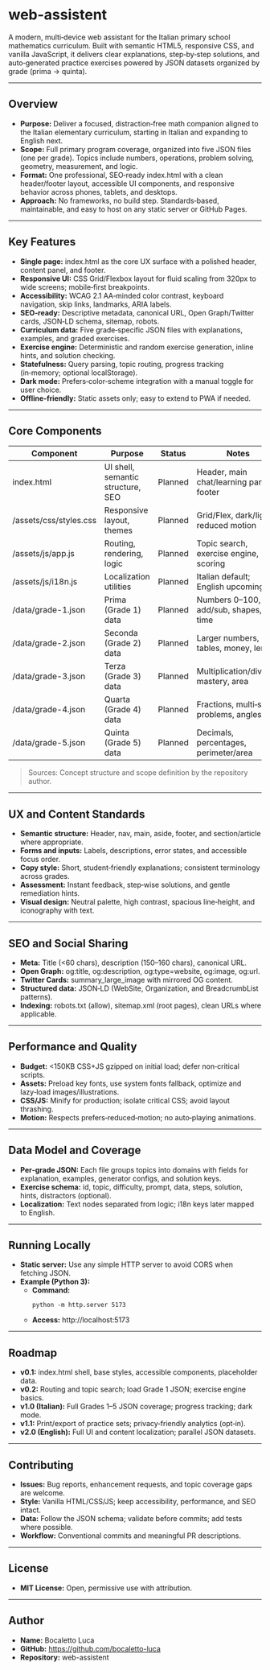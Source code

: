# web-assistent

A modern, multi‑device web assistant for the Italian primary school mathematics curriculum. Built with semantic HTML5, responsive CSS, and vanilla JavaScript, it delivers clear explanations, step‑by‑step solutions, and auto‑generated practice exercises powered by JSON datasets organized by grade (prima → quinta).

---

## Overview

- **Purpose:** Deliver a focused, distraction‑free math companion aligned to the Italian elementary curriculum, starting in Italian and expanding to English next.
- **Scope:** Full primary program coverage, organized into five JSON files (one per grade). Topics include numbers, operations, problem solving, geometry, measurement, and logic.
- **Format:** One professional, SEO‑ready index.html with a clean header/footer layout, accessible UI components, and responsive behavior across phones, tablets, and desktops.
- **Approach:** No frameworks, no build step. Standards‑based, maintainable, and easy to host on any static server or GitHub Pages.

---

## Key Features

- **Single page:** index.html as the core UX surface with a polished header, content panel, and footer.
- **Responsive UI:** CSS Grid/Flexbox layout for fluid scaling from 320px to wide screens; mobile‑first breakpoints.
- **Accessibility:** WCAG 2.1 AA‑minded color contrast, keyboard navigation, skip links, landmarks, ARIA labels.
- **SEO‑ready:** Descriptive metadata, canonical URL, Open Graph/Twitter cards, JSON‑LD schema, sitemap, robots.
- **Curriculum data:** Five grade‑specific JSON files with explanations, examples, and graded exercises.
- **Exercise engine:** Deterministic and random exercise generation, inline hints, and solution checking.
- **Statefulness:** Query parsing, topic routing, progress tracking (in‑memory; optional localStorage).
- **Dark mode:** Prefers‑color‑scheme integration with a manual toggle for user choice.
- **Offline‑friendly:** Static assets only; easy to extend to PWA if needed.

---

## Core Components

| Component | Purpose | Status | Notes |
|---|---|---|---|
| index.html | UI shell, semantic structure, SEO | Planned | Header, main chat/learning pane, footer |
| /assets/css/styles.css | Responsive layout, themes | Planned | Grid/Flex, dark/light, reduced motion |
| /assets/js/app.js | Routing, rendering, logic | Planned | Topic search, exercise engine, scoring |
| /assets/js/i18n.js | Localization utilities | Planned | Italian default; English upcoming |
| /data/grade-1.json | Prima (Grade 1) data | Planned | Numbers 0–100, add/sub, shapes, time |
| /data/grade-2.json | Seconda (Grade 2) data | Planned | Larger numbers, tables, money, length |
| /data/grade-3.json | Terza (Grade 3) data | Planned | Multiplication/division mastery, area |
| /data/grade-4.json | Quarta (Grade 4) data | Planned | Fractions, multi‑step problems, angles |
| /data/grade-5.json | Quinta (Grade 5) data | Planned | Decimals, percentages, perimeter/area |

> Sources: Concept structure and scope definition by the repository author.

---

## UX and Content Standards

- **Semantic structure:** Header, nav, main, aside, footer, and section/article where appropriate.
- **Forms and inputs:** Labels, descriptions, error states, and accessible focus order.
- **Copy style:** Short, student‑friendly explanations; consistent terminology across grades.
- **Assessment:** Instant feedback, step‑wise solutions, and gentle remediation hints.
- **Visual design:** Neutral palette, high contrast, spacious line‑height, and iconography with text.

---

## SEO and Social Sharing

- **Meta:** Title (<60 chars), description (150–160 chars), canonical URL.
- **Open Graph:** og:title, og:description, og:type=website, og:image, og:url.
- **Twitter Cards:** summary_large_image with mirrored OG content.
- **Structured data:** JSON‑LD (WebSite, Organization, and BreadcrumbList patterns).
- **Indexing:** robots.txt (allow), sitemap.xml (root pages), clean URLs where applicable.

---

## Performance and Quality

- **Budget:** <150KB CSS+JS gzipped on initial load; defer non‑critical scripts.
- **Assets:** Preload key fonts, use system fonts fallback, optimize and lazy‑load images/illustrations.
- **CSS/JS:** Minify for production; isolate critical CSS; avoid layout thrashing.
- **Motion:** Respects prefers‑reduced‑motion; no auto‑playing animations.

---

## Data Model and Coverage

- **Per‑grade JSON:** Each file groups topics into domains with fields for explanation, examples, generator configs, and solution keys.
- **Exercise schema:** id, topic, difficulty, prompt, data, steps, solution, hints, distractors (optional).
- **Localization:** Text nodes separated from logic; i18n keys later mapped to English.

---

## Running Locally

- **Static server:** Use any simple HTTP server to avoid CORS when fetching JSON.
- **Example (Python 3):**
  - **Command:** 
    ```
    python -m http.server 5173
    ```
  - **Access:** http://localhost:5173

---

## Roadmap

- **v0.1:** index.html shell, base styles, accessible components, placeholder data.
- **v0.2:** Routing and topic search; load Grade 1 JSON; exercise engine basics.
- **v1.0 (Italian):** Full Grades 1–5 JSON coverage; progress tracking; dark mode.
- **v1.1:** Print/export of practice sets; privacy‑friendly analytics (opt‑in).
- **v2.0 (English):** Full UI and content localization; parallel JSON datasets.

---

## Contributing

- **Issues:** Bug reports, enhancement requests, and topic coverage gaps are welcome.
- **Style:** Vanilla HTML/CSS/JS; keep accessibility, performance, and SEO intact.
- **Data:** Follow the JSON schema; validate before commits; add tests where possible.
- **Workflow:** Conventional commits and meaningful PR descriptions.

---

## License

- **MIT License:** Open, permissive use with attribution.

---

## Author

- **Name:** Bocaletto Luca
- **GitHub:** https://github.com/bocaletto-luca
- **Repository:** web-assistent
